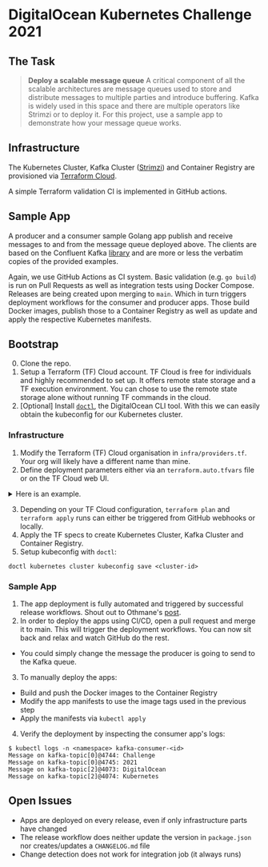# DigitalOcean Kubernetes Challenge 2021
## The Task
> **Deploy a scalable message queue**
> A critical component of all the scalable architectures are message queues used to store and
> distribute messages to multiple parties and introduce buffering. Kafka is widely used in
> this space and there are multiple operators like Strimzi or to deploy it. For this project,
> use a sample app to demonstrate how your message queue works.

## Infrastructure
The Kubernetes Cluster, Kafka Cluster ([Strimzi](https://strimzi.io)) and Container Registry are provisioned via [Terraform Cloud](https://app.terraform.io).

A simple Terraform validation CI is implemented in GitHub actions.

## Sample App
A producer and a consumer sample Golang app publish and receive messages to and from the message queue deployed above. The clients are based on the Confluent Kafka [library](https://github.com/confluentinc/confluent-kafka-go) and are more or less the verbatim copies of the provided examples.

Again, we use GitHub Actions as CI system. Basic validation (e.g. `go build`) is run on Pull Requests as well as integration tests using Docker Compose. Releases are being created upon merging to `main`. Which in turn triggers deployment workflows for the consumer and producer apps. Those build Docker images, publish those to a Container Registry as well as update and apply the respective Kubernetes manifests.

## Bootstrap
0. Clone the repo.
1. Setup a Terraform (TF) Cloud account. TF Cloud is free for individuals and highly recommended to set up. It offers remote state storage and a TF execution environment. You can chose to use the remote state storage alone without running TF commands in the cloud.
2. [Optional] Install [`doctl`](https://docs.digitalocean.com/reference/doctl/how-to/install/), the DigitalOcean CLI tool. With this we can easily obtain the kubeconfig for our Kubernetes cluster.

### Infrastructure
1. Modify the Terraform (TF) Cloud organisation in `infra/providers.tf`. Your org will likely have a different name than mine.
2. Define deployment parameters either via an `terraform.auto.tfvars` file or on the TF Cloud web UI. 
<details>
<summary>Here is an example.</summary>
<p>

```hcl
#### k8s-cluster
project   = "do-k8s-challenge-2021"
vpc_range = "10.0.0.0/24"
region    = "fra1"
node_pool = {
  size       = "s-2vcpu-2gb-amd"
  auto_scale = false
  node_count = 3
}

### strimzi-kafka
strimzi_version = "0.26.0"
namespace       = "kafka"
cluster = {
  kafka = {
    name         = "kafka-cluster"
    replicas     = 2
    storage      = 10
    delete_claim = true
  }
  zookeeper = {
    replicas     = 2
    storage      = 10
    delete_claim = true
  }
}
topic = {
  name       = "kafka-topic"
  partitions = 3
  replicas   = 1
}
```

</p>
</details>  

3. Depending on your TF Cloud configuration, `terraform plan` and `terraform apply` runs can either be triggered from GitHub webhooks or locally.
4. Apply the TF specs to create Kubernetes Cluster, Kafka Cluster and Container Registry.
5. Setup kubeconfig with `doctl`:
```shell
doctl kubernetes cluster kubeconfig save <cluster-id>
```

### Sample App
1. The app deployment is fully automated and triggered by successful release workflows. Shout out to Othmane's [post](https://dev.to/othpwn/how-to-deploy-an-api-to-a-kubernetes-cluster-with-a-github-actions-ci-cd-workflow-km).
2. In order to deploy the apps using CI/CD, open a pull request and merge it to main. This will trigger the deployment workflows. You can now sit back and relax and watch GitHub do the rest.
  - You could simply change the message the producer is going to send to the Kafka queue.
3. To manually deploy the apps:
  - Build and push the Docker images to the Container Registry
  - Modify the app manifests to use the image tags used in the previous step
  - Apply the manifests via `kubectl apply`
4. Verify the deployment by inspecting the consumer app's logs:
```shell
$ kubectl logs -n <namespace> kafka-consumer-<id>
Message on kafka-topic[0]@4744: Challenge
Message on kafka-topic[0]@4745: 2021
Message on kafka-topic[2]@4073: DigitalOcean
Message on kafka-topic[2]@4074: Kubernetes
```

## Open Issues
- Apps are deployed on every release, even if only infrastructure parts have changed
- The release workflow does neither update the version in `package.json` nor creates/updates a `CHANGELOG.md` file
- Change detection does not work for integration job (it always runs)
